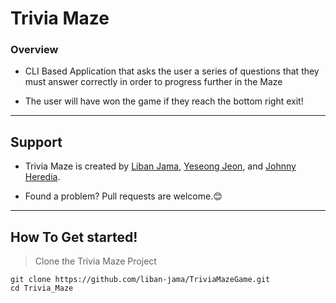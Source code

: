 # Trivia Maze

### Overview

- CLI Based Application that asks the user a series of questions that they must answer correctly in order to progress further in the Maze

- The user will have won the game if they reach the bottom right exit!


___

## Support
- Trivia Maze is created by [Liban Jama][liban-jama-github], [Yeseong Jeon][YeseongJeon-github], and [Johnny Heredia][thejaythree-github].

- Found a problem? Pull requests are welcome.😊
___


## How To Get started!

> Clone the Trivia Maze Project

    git clone https://github.com/liban-jama/TriviaMazeGame.git
    cd Trivia_Maze

[liban-jama-github]: https://github.com/liban-jama
[YeseongJeon-github]: https://github.com/YeseongJeon
[thejaythree-github]: https://github.com/thejaythree
